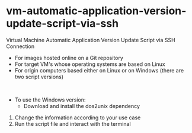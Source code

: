 # vm-automatic-application-version-update-script-via-ssh

Virtual Machine Automatic Application Version Update Script via SSH Connection
- For images hosted online on a Git repository
- For target VM's whose operating systems are based on Linux
- For origin computers based either on Linux or on Windows (there are two script versions)

<br/>

- To use the Windows version:
  - Download and install the dos2unix dependency

1. Change the information according to your use case
2. Run the script file and interact with the terminal
